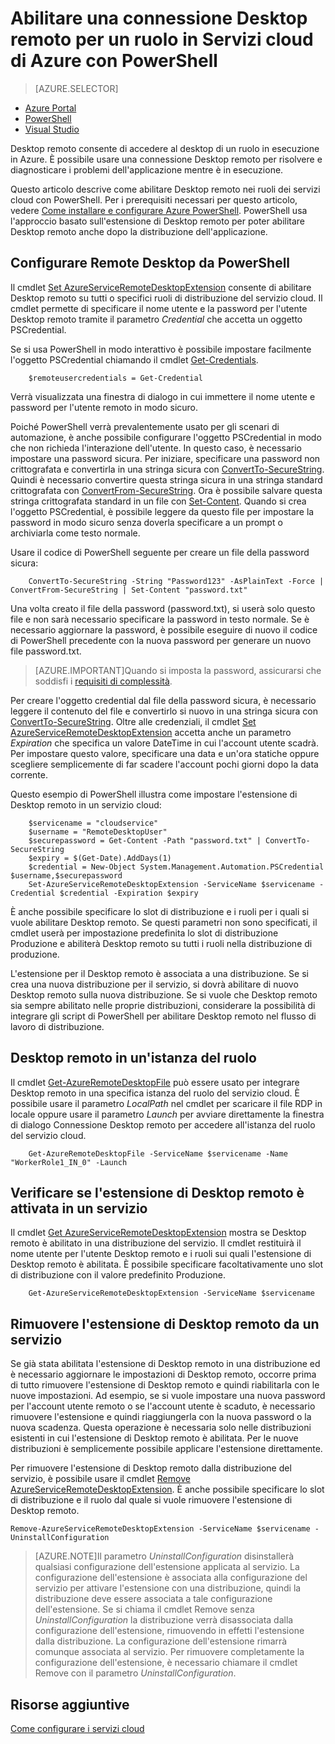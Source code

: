 <properties 
pageTitle="Abilitare una connessione Desktop remoto per un ruolo in Servizi cloud di Azure"
	description="Come configurare l'applicazione del servizio cloud di Azure per consentire le connessioni Desktop remoto"
	services="cloud-services"
	documentationCenter=""
	authors="sbtron"
	manager="timlt"
	editor=""/>
<tags 
ms.service="cloud-services"
	ms.workload="tbd"
	ms.tgt_pltfrm="na"
	ms.devlang="na"
	ms.topic="article"
	ms.date="08/31/2015"
	ms.author="saurabh"/>

# Abilitare una connessione Desktop remoto per un ruolo in Servizi cloud di Azure con PowerShell

>[AZURE.SELECTOR]
- [Azure Portal](cloud-services-role-enable-remote-desktop.md)
- [PowerShell](cloud-services-role-enable-remote-desktop-powershell.md)
- [Visual Studio](https://msdn.microsoft.com/library/gg443832.aspx)


Desktop remoto consente di accedere al desktop di un ruolo in esecuzione in Azure. È possibile usare una connessione Desktop remoto per risolvere e diagnosticare i problemi dell'applicazione mentre è in esecuzione.

Questo articolo descrive come abilitare Desktop remoto nei ruoli dei servizi cloud con PowerShell. Per i prerequisiti necessari per questo articolo, vedere [Come installare e configurare Azure PowerShell](powershell-install-configure.md). PowerShell usa l'approccio basato sull'estensione di Desktop remoto per poter abilitare Desktop remoto anche dopo la distribuzione dell'applicazione.


## Configurare Remote Desktop da PowerShell

Il cmdlet [Set AzureServiceRemoteDesktopExtension](https://msdn.microsoft.com/library/azure/dn495117.aspx) consente di abilitare Desktop remoto su tutti o specifici ruoli di distribuzione del servizio cloud. Il cmdlet permette di specificare il nome utente e la password per l'utente Desktop remoto tramite il parametro *Credential* che accetta un oggetto PSCredential.

Se si usa PowerShell in modo interattivo è possibile impostare facilmente l'oggetto PSCredential chiamando il cmdlet [Get-Credentials](https://technet.microsoft.com/library/hh849815.aspx).

```
	$remoteusercredentials = Get-Credential
```

Verrà visualizzata una finestra di dialogo in cui immettere il nome utente e password per l'utente remoto in modo sicuro.

Poiché PowerShell verrà prevalentemente usato per gli scenari di automazione, è anche possibile configurare l'oggetto PSCredential in modo che non richieda l'interazione dell'utente. In questo caso, è necessario impostare una password sicura. Per iniziare, specificare una password non crittografata e convertirla in una stringa sicura con [ConvertTo-SecureString](https://technet.microsoft.com/library/hh849818.aspx). Quindi è necessario convertire questa stringa sicura in una stringa standard crittografata con [ConvertFrom-SecureString](https://technet.microsoft.com/library/hh849814.aspx). Ora è possibile salvare questa stringa crittografata standard in un file con [Set-Content](https://technet.microsoft.com/library/ee176959.aspx). Quando si crea l'oggetto PSCredential, è possibile leggere da questo file per impostare la password in modo sicuro senza doverla specificare a un prompt o archiviarla come testo normale.

Usare il codice di PowerShell seguente per creare un file della password sicura:

```
	ConvertTo-SecureString -String "Password123" -AsPlainText -Force | ConvertFrom-SecureString | Set-Content "password.txt"
``` 

Una volta creato il file della password (password.txt), si userà solo questo file e non sarà necessario specificare la password in testo normale. Se è necessario aggiornare la password, è possibile eseguire di nuovo il codice di PowerShell precedente con la nuova password per generare un nuovo file password.txt.

>[AZURE.IMPORTANT]Quando si imposta la password, assicurarsi che soddisfi i [requisiti di complessità](https://technet.microsoft.com/library/cc786468.aspx).

Per creare l'oggetto credential dal file della password sicura, è necessario leggere il contenuto del file e convertirlo si nuovo in una stringa sicura con [ConvertTo-SecureString](https://technet.microsoft.com/library/hh849818.aspx). Oltre alle credenziali, il cmdlet [Set AzureServiceRemoteDesktopExtension](https://msdn.microsoft.com/library/azure/dn495117.aspx) accetta anche un parametro *Expiration* che specifica un valore DateTime in cui l'account utente scadrà. Per impostare questo valore, specificare una data e un'ora statiche oppure scegliere semplicemente di far scadere l'account pochi giorni dopo la data corrente.

Questo esempio di PowerShell illustra come impostare l'estensione di Desktop remoto in un servizio cloud:

```
	$servicename = "cloudservice"
	$username = "RemoteDesktopUser"
	$securepassword = Get-Content -Path "password.txt" | ConvertTo-SecureString
	$expiry = $(Get-Date).AddDays(1)
	$credential = New-Object System.Management.Automation.PSCredential $username,$securepassword
	Set-AzureServiceRemoteDesktopExtension -ServiceName $servicename -Credential $credential -Expiration $expiry 
```
È anche possibile specificare lo slot di distribuzione e i ruoli per i quali si vuole abilitare Desktop remoto. Se questi parametri non sono specificati, il cmdlet userà per impostazione predefinita lo slot di distribuzione Produzione e abiliterà Desktop remoto su tutti i ruoli nella distribuzione di produzione.

L'estensione per il Desktop remoto è associata a una distribuzione. Se si crea una nuova distribuzione per il servizio, si dovrà abilitare di nuovo Desktop remoto sulla nuova distribuzione. Se si vuole che Desktop remoto sia sempre abilitato nelle proprie distribuzioni, considerare la possibilità di integrare gli script di PowerShell per abilitare Desktop remoto nel flusso di lavoro di distribuzione.


## Desktop remoto in un'istanza del ruolo
Il cmdlet [Get-AzureRemoteDesktopFile](https://msdn.microsoft.com/library/azure/dn495261.aspx) può essere usato per integrare Desktop remoto in una specifica istanza del ruolo del servizio cloud. È possibile usare il parametro *LocalPath* nel cmdlet per scaricare il file RDP in locale oppure usare il parametro *Launch* per avviare direttamente la finestra di dialogo Connessione Desktop remoto per accedere all'istanza del ruolo del servizio cloud.

```
	Get-AzureRemoteDesktopFile -ServiceName $servicename -Name "WorkerRole1_IN_0" -Launch
```


## Verificare se l'estensione di Desktop remoto è attivata in un servizio 
Il cmdlet [Get AzureServiceRemoteDesktopExtension](https://msdn.microsoft.com/library/azure/dn495261.aspx) mostra se Desktop remoto è abilitato in una distribuzione del servizio. Il cmdlet restituirà il nome utente per l'utente Desktop remoto e i ruoli sui quali l'estensione di Desktop remoto è abilitata. È possibile specificare facoltativamente uno slot di distribuzione con il valore predefinito Produzione.

```
	Get-AzureServiceRemoteDesktopExtension -ServiceName $servicename
```

## Rimuovere l'estensione di Desktop remoto da un servizio 
Se già stata abilitata l'estensione di Desktop remoto in una distribuzione ed è necessario aggiornare le impostazioni di Desktop remoto, occorre prima di tutto rimuovere l'estensione di Desktop remoto e quindi riabilitarla con le nuove impostazioni. Ad esempio, se si vuole impostare una nuova password per l'account utente remoto o se l'account utente è scaduto, è necessario rimuovere l'estensione e quindi riaggiungerla con la nuova password o la nuova scadenza. Questa operazione è necessaria solo nelle distribuzioni esistenti in cui l'estensione di Desktop remoto è abilitata. Per le nuove distribuzioni è semplicemente possibile applicare l'estensione direttamente.

Per rimuovere l'estensione di Desktop remoto dalla distribuzione del servizio, è possibile usare il cmdlet [Remove AzureServiceRemoteDesktopExtension](https://msdn.microsoft.com/library/azure/dn495280.aspx). È anche possibile specificare lo slot di distribuzione e il ruolo dal quale si vuole rimuovere l'estensione di Desktop remoto.

```
Remove-AzureServiceRemoteDesktopExtension -ServiceName $servicename -UninstallConfiguration

```  

>[AZURE.NOTE]Il parametro *UninstallConfiguration* disinstallerà qualsiasi configurazione dell'estensione applicata al servizio. La configurazione dell'estensione è associata alla configurazione del servizio per attivare l'estensione con una distribuzione, quindi la distribuzione deve essere associata a tale configurazione dell'estensione. Se si chiama il cmdlet Remove senza *UninstallConfiguration* la distribuzione verrà disassociata dalla configurazione dell'estensione, rimuovendo in effetti l'estensione dalla distribuzione. La configurazione dell'estensione rimarrà comunque associata al servizio. Per rimuovere completamente la configurazione dell'estensione, è necessario chiamare il cmdlet Remove con il parametro *UninstallConfiguration*.



## Risorse aggiuntive

[Come configurare i servizi cloud](cloud-services-how-to-configure.md)

<!---HONumber=September15_HO1-->